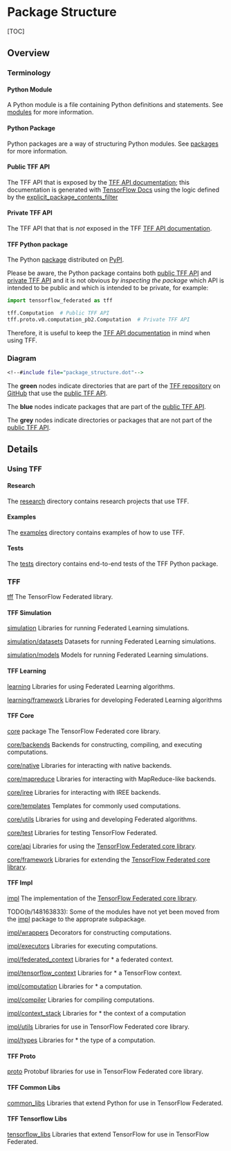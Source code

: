 # Package Structure

[TOC]

## Overview

### Terminology

#### Python Module

A Python module is a file containing Python definitions and statements. See
[modules](https://docs.python.org/3/tutorial/modules.html#modules) for more
information.

#### Python Package

Python packages are a way of structuring Python modules. See
[packages](https://docs.python.org/3/tutorial/modules.html#packages) for more
information.

#### Public TFF API

The TFF API that is exposed by the
[TFF API documentation](https://www.tensorflow.org/federated/api_docs/python/tff);
this documentation is generated with
[TensorFlow Docs](https://github.com/tensorflow/docs) using the logic defined by
the
[explicit_package_contents_filter](https://github.com/tensorflow/docs/blob/master/tools/tensorflow_docs/api_generator/public_api.py;l=156)

#### Private TFF API

The TFF API that that is *not* exposed in the TFF
[TFF API documentation](https://www.tensorflow.org/federated/api_docs/python/tff).

#### TFF Python package

The Python [package](https://pypi.org/project/tensorflow-federated/) distributed
on [PyPI](https://pypi.org).

Please be aware, the Python package contains both
[public TFF API](#public-tff-api) and [private TFF API](#private-tff-api) and it
is not obvious *by inspecting the package* which API is intended to be public
and which is intended to be private, for example:

```python
import tensorflow_federated as tff

tff.Computation  # Public TFF API
tff.proto.v0.computation_pb2.Computation  # Private TFF API
```

Therefore, it is useful to keep the
[TFF API documentation](https://www.tensorflow.org/federated/api_docs/python/tff)
in mind when using TFF.

### Diagram

```dot
<!--#include file="package_structure.dot"-->
```

The **green** nodes indicate directories that are part of the
[TFF repository](https://github.com/tensorflow/federated) on
[GitHub](https://github.com) that use the [public TFF API](#public-tff-api).

The **blue** nodes indicate packages that are part of the
[public TFF API](#public-tff-api).

The **grey** nodes indicate directories or packages that are not part of the
[public TFF API](#public-tff-api).

## Details

### Using TFF

#### Research

The [research](https://github.com/tensorflow/federated/blob/master/tensorflow_federated/python/research)
directory contains research projects that use TFF.

#### Examples

The [examples](https://github.com/tensorflow/federated/blob/master/tensorflow_federated/python/examples)
directory contains examples of how to use TFF.

#### Tests

The [tests](https://github.com/tensorflow/federated/blob/master/tensorflow_federated/python/tests)
directory contains end-to-end tests of the TFF Python package.

### TFF

[tff](https://github.com/tensorflow/federated/blob/master/tensorflow_federated/) The TensorFlow Federated
library.

#### TFF Simulation

[simulation](https://github.com/tensorflow/federated/blob/master/tensorflow_federated/python/simulation)
Libraries for running Federated Learning simulations.

[simulation/datasets](https://github.com/tensorflow/federated/blob/master/tensorflow_federated/python/simulation/datasets)
Datasets for running Federated Learning simulations.

[simulation/models](https://github.com/tensorflow/federated/blob/master/tensorflow_federated/python/simulation/models)
Models for running Federated Learning simulations.

#### TFF Learning

[learning](https://github.com/tensorflow/federated/blob/master/tensorflow_federated/python/learning)
Libraries for using Federated Learning algorithms.

[learning/framework](https://github.com/tensorflow/federated/blob/master/tensorflow_federated/python/learning/framework)
Libraries for developing Federated Learning algorithms

#### TFF Core

[core](https://github.com/tensorflow/federated/blob/master/tensorflow_federated/python/core) package The
TensorFlow Federated core library.

[core/backends](https://github.com/tensorflow/federated/blob/master/tensorflow_federated/python/core/backends)
Backends for constructing, compiling, and executing computations.

[core/native](https://github.com/tensorflow/federated/blob/master/tensorflow_federated/python/core/backends/native)
Libraries for interacting with native backends.

[core/mapreduce](https://github.com/tensorflow/federated/blob/master/tensorflow_federated/python/core/backends/mapreduce)
Libraries for interacting with MapReduce-like backends.

[core/iree](https://github.com/tensorflow/federated/blob/master/tensorflow_federated/python/core/backends/iree)
Libraries for interacting with IREE backends.

[core/templates](https://github.com/tensorflow/federated/blob/master/tensorflow_federated/python/core/templates)
Templates for commonly used computations.

[core/utils](https://github.com/tensorflow/federated/blob/master/tensorflow_federated/python/core/utils)
Libraries for using and developing Federated algorithms.

[core/test](https://github.com/tensorflow/federated/blob/master/tensorflow_federated/python/core/test)
Libraries for testing TensorFlow Federated.

[core/api](https://github.com/tensorflow/federated/blob/master/tensorflow_federated/python/core/api)
Libraries for using the [TensorFlow Federated core library](#tff-core).

[core/framework](https://github.com/tensorflow/federated/blob/master/tensorflow_federated/python/core/framework)
Libraries for extending the [TensorFlow Federated core library](#tff-core).

#### TFF Impl

[impl](https://github.com/tensorflow/federated/blob/master/tensorflow_federated/python/core/impl) The
implementation of the [TensorFlow Federated core library](#tff-core).

TODO(b/148163833): Some of the modules have not yet been moved from the
[impl](https://github.com/tensorflow/federated/blob/master/tensorflow_federated/python/core/impl) package
to the approprate subpackage.

[impl/wrappers](https://github.com/tensorflow/federated/blob/master/tensorflow_federated/python/core/impl/wrappers)
Decorators for constructing computations.

[impl/executors](https://github.com/tensorflow/federated/blob/master/tensorflow_federated/python/core/impl/executors)
Libraries for executing computations.

[impl/federated_context](https://github.com/tensorflow/federated/blob/master/tensorflow_federated/python/core/impl/federated_context)
Libraries for * a federated context.

[impl/tensorflow_context](https://github.com/tensorflow/federated/blob/master/tensorflow_federated/python/core/impl/tensorflow_context)
Libraries for * a TensorFlow context.

[impl/computation](https://github.com/tensorflow/federated/blob/master/tensorflow_federated/python/core/impl/computation)
Libraries for * a computation.

[impl/compiler](https://github.com/tensorflow/federated/blob/master/tensorflow_federated/python/core/impl/compiler)
Libraries for compiling computations.

[impl/context_stack](https://github.com/tensorflow/federated/blob/master/tensorflow_federated/python/core/impl/context_stack)
Libraries for * the context of a computation

[impl/utils](https://github.com/tensorflow/federated/blob/master/tensorflow_federated/python/core/impl/utils)
Libraries for use in TensorFlow Federated core library.

[impl/types](https://github.com/tensorflow/federated/blob/master/tensorflow_federated/python/core/impl/types)
Libraries for * the type of a computation.

#### TFF Proto

[proto](https://github.com/tensorflow/federated/blob/master/tensorflow_federated/python/proto) Protobuf
libraries for use in TensorFlow Federated core library.

#### TFF Common Libs

[common_libs](https://github.com/tensorflow/federated/blob/master/tensorflow_federated/python/common_libs)
Libraries that extend Python for use in TensorFlow Federated.

#### TFF Tensorflow Libs

[tensorflow_libs](https://github.com/tensorflow/federated/blob/master/tensorflow_federated/python/tensorflow_libs)
Libraries that extend TensorFlow for use in TensorFlow Federated.
